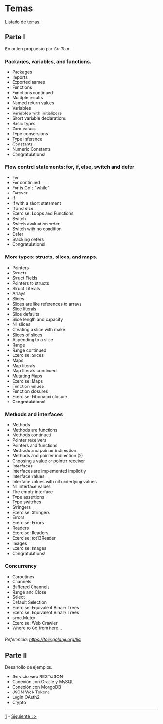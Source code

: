 # Temas

Listado de temas.

## Parte I
En orden propuesto por *Go Tour*.

### Packages, variables, and functions.

* Packages
* Imports
* Exported names
* Functions
* Functions continued
* Multiple results
* Named return values
* Variables
* Variables with initializers
* Short variable declarations
* Basic types
* Zero values
* Type conversions
* Type inference
* Constants
* Numeric Constants
* Congratulations!


### Flow control statements: for, if, else, switch and defer

* For
* For continued
* For is Go's "while"
* Forever
* If
* If with a short statement
* If and else
* Exercise: Loops and Functions
* Switch
* Switch evaluation order
* Switch with no condition
* Defer
* Stacking defers
* Congratulations!


### More types: structs, slices, and maps.

* Pointers
* Structs
* Struct Fields
* Pointers to structs
* Struct Literals
* Arrays
* Slices
* Slices are like references to arrays
* Slice literals
* Slice defaults
* Slice length and capacity
* Nil slices
* Creating a slice with make
* Slices of slices
* Appending to a slice
* Range
* Range continued
* Exercise: Slices
* Maps
* Map literals
* Map literals continued
* Mutating Maps
* Exercise: Maps
* Function values
* Function closures
* Exercise: Fibonacci closure
* Congratulations!


### Methods and interfaces

* Methods
* Methods are functions
* Methods continued
* Pointer receivers
* Pointers and functions
* Methods and pointer indirection
* Methods and pointer indirection (2)
* Choosing a value or pointer receiver
* Interfaces
* Interfaces are implemented implicitly
* Interface values
* Interface values with nil underlying values
* Nil interface values
* The empty interface
* Type assertions
* Type switches
* Stringers
* Exercise: Stringers
* Errors
* Exercise: Errors
* Readers
* Exercise: Readers
* Exercise: rot13Reader
* Images
* Exercise: Images
* Congratulations!

### Concurrency
* Goroutines
* Channels
* Buffered Channels
* Range and Close
* Select
* Default Selection
* Exercise: Equivalent Binary Trees
* Exercise: Equivalent Binary Trees
* sync.Mutex
* Exercise: Web Crawler
* Where to Go from here...

###### Referencia: https://tour.golang.org/list

## Parte II

Desarrollo de ejemplos.

* Servicio web REST/JSON
* Conexión con Oracle y MySQL
* Conexión con MongoDB
* JSON Web Tokens
* Login OAuth2
* Crypto

___

[1](./lectura-1.md) - [Siguiente >>](./lectura-3.md)
